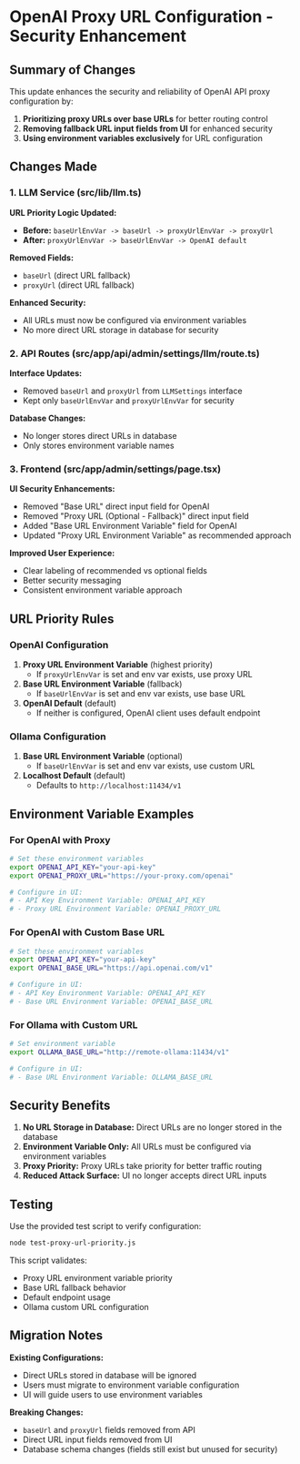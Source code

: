 # OpenAI Proxy URL Configuration - Security Enhancement

## Summary of Changes

This update enhances the security and reliability of OpenAI API proxy configuration by:

1. **Prioritizing proxy URLs over base URLs** for better routing control
2. **Removing fallback URL input fields from UI** for enhanced security
3. **Using environment variables exclusively** for URL configuration

## Changes Made

### 1. LLM Service (src/lib/llm.ts)

**URL Priority Logic Updated:**
- **Before:** `baseUrlEnvVar -> baseUrl -> proxyUrlEnvVar -> proxyUrl`
- **After:** `proxyUrlEnvVar -> baseUrlEnvVar -> OpenAI default`

**Removed Fields:**
- `baseUrl` (direct URL fallback)
- `proxyUrl` (direct URL fallback)

**Enhanced Security:**
- All URLs must now be configured via environment variables
- No more direct URL storage in database for security

### 2. API Routes (src/app/api/admin/settings/llm/route.ts)

**Interface Updates:**
- Removed `baseUrl` and `proxyUrl` from `LLMSettings` interface
- Kept only `baseUrlEnvVar` and `proxyUrlEnvVar` for security

**Database Changes:**
- No longer stores direct URLs in database
- Only stores environment variable names

### 3. Frontend (src/app/admin/settings/page.tsx)

**UI Security Enhancements:**
- Removed "Base URL" direct input field for OpenAI
- Removed "Proxy URL (Optional - Fallback)" direct input field
- Added "Base URL Environment Variable" field for OpenAI
- Updated "Proxy URL Environment Variable" as recommended approach

**Improved User Experience:**
- Clear labeling of recommended vs optional fields
- Better security messaging
- Consistent environment variable approach

## URL Priority Rules

### OpenAI Configuration
1. **Proxy URL Environment Variable** (highest priority)
   - If `proxyUrlEnvVar` is set and env var exists, use proxy URL
2. **Base URL Environment Variable** (fallback)
   - If `baseUrlEnvVar` is set and env var exists, use base URL  
3. **OpenAI Default** (default)
   - If neither is configured, OpenAI client uses default endpoint

### Ollama Configuration
1. **Base URL Environment Variable** (optional)
   - If `baseUrlEnvVar` is set and env var exists, use custom URL
2. **Localhost Default** (default)
   - Defaults to `http://localhost:11434/v1`

## Environment Variable Examples

### For OpenAI with Proxy
```bash
# Set these environment variables
export OPENAI_API_KEY="your-api-key"
export OPENAI_PROXY_URL="https://your-proxy.com/openai"

# Configure in UI:
# - API Key Environment Variable: OPENAI_API_KEY
# - Proxy URL Environment Variable: OPENAI_PROXY_URL
```

### For OpenAI with Custom Base URL
```bash
# Set these environment variables  
export OPENAI_API_KEY="your-api-key"
export OPENAI_BASE_URL="https://api.openai.com/v1"

# Configure in UI:
# - API Key Environment Variable: OPENAI_API_KEY
# - Base URL Environment Variable: OPENAI_BASE_URL
```

### For Ollama with Custom URL
```bash
# Set environment variable
export OLLAMA_BASE_URL="http://remote-ollama:11434/v1"

# Configure in UI:
# - Base URL Environment Variable: OLLAMA_BASE_URL
```

## Security Benefits

1. **No URL Storage in Database:** Direct URLs are no longer stored in the database
2. **Environment Variable Only:** All URLs must be configured via environment variables
3. **Proxy Priority:** Proxy URLs take priority for better traffic routing
4. **Reduced Attack Surface:** UI no longer accepts direct URL inputs

## Testing

Use the provided test script to verify configuration:

```bash
node test-proxy-url-priority.js
```

This script validates:
- Proxy URL environment variable priority
- Base URL fallback behavior  
- Default endpoint usage
- Ollama custom URL configuration

## Migration Notes

**Existing Configurations:**
- Direct URLs stored in database will be ignored
- Users must migrate to environment variable configuration
- UI will guide users to use environment variables

**Breaking Changes:**
- `baseUrl` and `proxyUrl` fields removed from API
- Direct URL input fields removed from UI
- Database schema changes (fields still exist but unused for security)
